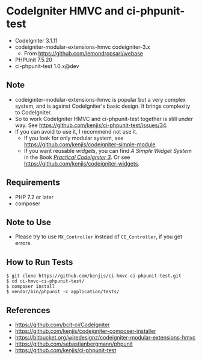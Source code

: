 # CodeIgniter HMVC and ci-phpunit-test

* CodeIgniter 3.1.11
* codeigniter-modular-extensions-hmvc codeigniter-3.x
  * From <https://github.com/lemondropsarl/webase>
* PHPUnit 7.5.20
* ci-phpunit-test 1.0.x@dev

## Note

* codeigniter-modular-extensions-hmvc is popular but a very complex system, and is against CodeIgniter's basic design. It brings complexity to CodeIgniter.
* So to work CodeIgniter HMVC and ci-phpunit-test together is still under way. See <https://github.com/kenjis/ci-phpunit-test/issues/34>.
* If you can avoid to use it, I recommend not use it.
  * If you look for only modular system, see <https://github.com/kenjis/codeigniter-simple-module>.
  * If you want reusable *widgets*, you can find *A Simple Widget System* in the Book *[Practical CodeIgniter 3](https://leanpub.com/practicalcodeigniter3)*. Or see <https://github.com/kenjis/codeigniter-widgets>.

## Requirements

* PHP 7.2 or later
* composer

## Note to Use

* Please try to use `MX_Controller` instead of `CI_Controller`, if you get errors.

## How to Run Tests

~~~
$ git clone https://github.com/kenjis/ci-hmvc-ci-phpunit-test.git
$ cd ci-hmvc-ci-phpunit-test/
$ composer install
$ vendor/bin/phpunit -c application/tests/
~~~

## References

* https://github.com/bcit-ci/CodeIgniter
* https://github.com/kenjis/codeigniter-composer-installer
* https://bitbucket.org/wiredesignz/codeigniter-modular-extensions-hmvc
* https://github.com/sebastianbergmann/phpunit
* https://github.com/kenjis/ci-phpunit-test
